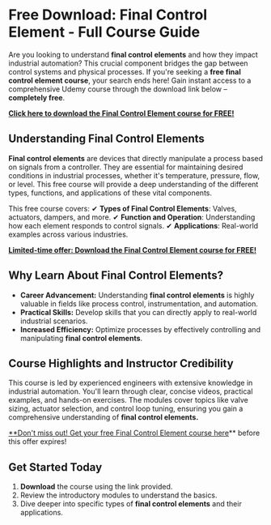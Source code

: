 # Free Download: Final Control Element - Full Course Guide

Are you looking to understand **final control elements** and how they impact industrial automation? This crucial component bridges the gap between control systems and physical processes. If you're seeking a **free final control element course**, your search ends here! Gain instant access to a comprehensive Udemy course through the download link below – **completely free**.

[**Click here to download the Final Control Element course for FREE!**](https://udemywork.com/final-control-element)

## Understanding Final Control Elements

**Final control elements** are devices that directly manipulate a process based on signals from a controller. They are essential for maintaining desired conditions in industrial processes, whether it's temperature, pressure, flow, or level. This free course will provide a deep understanding of the different types, functions, and applications of these vital components.

This free course covers:
✔ **Types of Final Control Elements**: Valves, actuators, dampers, and more.
✔ **Function and Operation**: Understanding how each element responds to control signals.
✔ **Applications**: Real-world examples across various industries.

[**Limited-time offer: Download the Final Control Element course for FREE!**](https://udemywork.com/final-control-element)

## Why Learn About Final Control Elements?

*   **Career Advancement:** Understanding **final control elements** is highly valuable in fields like process control, instrumentation, and automation.
*   **Practical Skills:** Develop skills that you can directly apply to real-world industrial scenarios.
*   **Increased Efficiency:** Optimize processes by effectively controlling and manipulating **final control elements**.

## Course Highlights and Instructor Credibility

This course is led by experienced engineers with extensive knowledge in industrial automation. You'll learn through clear, concise videos, practical examples, and hands-on exercises. The modules cover topics like valve sizing, actuator selection, and control loop tuning, ensuring you gain a comprehensive understanding of **final control elements.**

[**Don't miss out! Get your free Final Control Element course here](https://udemywork.com/final-control-element)** before this offer expires!

## Get Started Today

1.  **Download** the course using the link provided.
2.  Review the introductory modules to understand the basics.
3.  Dive deeper into specific types of **final control elements** and their applications.
